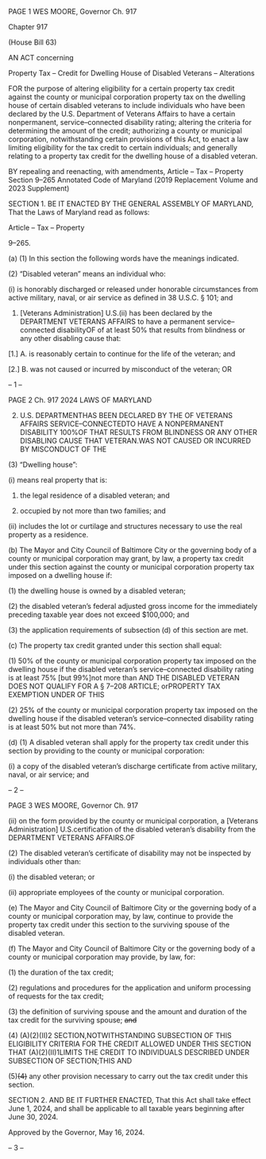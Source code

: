 PAGE 1
WES MOORE, Governor Ch. 917

Chapter 917

(House Bill 63)

AN ACT concerning

Property Tax – Credit for Dwelling House of Disabled Veterans – Alterations

FOR the purpose of altering eligibility for a certain property tax credit against the county
or municipal corporation property tax on the dwelling house of certain disabled
veterans to include individuals who have been declared by the U.S. Department of
Veterans Affairs to have a certain nonpermanent, service–connected disability
rating; altering the criteria for determining the amount of the credit; authorizing a
county or municipal corporation, notwithstanding certain provisions of this Act, to
enact a law limiting eligibility for the tax credit to certain individuals; and generally
relating to a property tax credit for the dwelling house of a disabled veteran.

BY repealing and reenacting, with amendments,
Article – Tax – Property
Section 9–265
Annotated Code of Maryland
(2019 Replacement Volume and 2023 Supplement)

SECTION 1. BE IT ENACTED BY THE GENERAL ASSEMBLY OF MARYLAND,
That the Laws of Maryland read as follows:

Article – Tax – Property

9–265.

(a) (1) In this section the following words have the meanings indicated.

(2) “Disabled veteran” means an individual who:

(i) is honorably discharged or released under honorable
circumstances from active military, naval, or air service as defined in 38 U.S.C. § 101; and

1. [Veterans Administration] U.S.(ii) has been declared by the
DEPARTMENT VETERANS AFFAIRS to have a permanent service–connected disabilityOF
of at least 50% that results from blindness or any other disabling cause that:

[1.] A. is reasonably certain to continue for the life of the
veteran; and

[2.] B. was not caused or incurred by misconduct of the
veteran; OR

– 1 –

PAGE 2
Ch. 917 2024 LAWS OF MARYLAND

2. U.S. DEPARTMENTHAS BEEN DECLARED BY THE OF
VETERANS AFFAIRS SERVICE–CONNECTEDTO HAVE A NONPERMANENT DISABILITY
100%OF THAT RESULTS FROM BLINDNESS OR ANY OTHER DISABLING CAUSE THAT
VETERAN.WAS NOT CAUSED OR INCURRED BY MISCONDUCT OF THE

(3) “Dwelling house”:

(i) means real property that is:

1. the legal residence of a disabled veteran; and

2. occupied by not more than two families; and

(ii) includes the lot or curtilage and structures necessary to use the
real property as a residence.

(b) The Mayor and City Council of Baltimore City or the governing body of a
county or municipal corporation may grant, by law, a property tax credit under this section
against the county or municipal corporation property tax imposed on a dwelling house if:

(1) the dwelling house is owned by a disabled veteran;

(2) the disabled veteran’s federal adjusted gross income for the
immediately preceding taxable year does not exceed $100,000; and

(3) the application requirements of subsection (d) of this section are met.

(c) The property tax credit granted under this section shall equal:

(1) 50% of the county or municipal corporation property tax imposed on the
dwelling house if the disabled veteran’s service–connected disability rating is at least 75%
[but 99%]not more than AND THE DISABLED VETERAN DOES NOT QUALIFY FOR A
§ 7–208 ARTICLE; orPROPERTY TAX EXEMPTION UNDER OF THIS

(2) 25% of the county or municipal corporation property tax imposed on the
dwelling house if the disabled veteran’s service–connected disability rating is at least 50%
but not more than 74%.

(d) (1) A disabled veteran shall apply for the property tax credit under this
section by providing to the county or municipal corporation:

(i) a copy of the disabled veteran’s discharge certificate from active
military, naval, or air service; and

– 2 –

PAGE 3
WES MOORE, Governor Ch. 917

(ii) on the form provided by the county or municipal corporation, a
[Veterans Administration] U.S.certification of the disabled veteran’s disability from the
DEPARTMENT VETERANS AFFAIRS.OF

(2) The disabled veteran’s certificate of disability may not be inspected by
individuals other than:

(i) the disabled veteran; or

(ii) appropriate employees of the county or municipal corporation.

(e) The Mayor and City Council of Baltimore City or the governing body of a
county or municipal corporation may, by law, continue to provide the property tax credit
under this section to the surviving spouse of the disabled veteran.

(f) The Mayor and City Council of Baltimore City or the governing body of a
county or municipal corporation may provide, by law, for:

(1) the duration of the tax credit;

(2) regulations and procedures for the application and uniform processing
of requests for the tax credit;

(3) the definition of surviving spouse and the amount and duration of the
tax credit for the surviving spouse; ~~and~~

(4) (A)(2)(II)2 SECTION,NOTWITHSTANDING SUBSECTION OF THIS
ELIGIBILITY CRITERIA FOR THE CREDIT ALLOWED UNDER THIS SECTION THAT
(A)(2)(II)1LIMITS THE CREDIT TO INDIVIDUALS DESCRIBED UNDER SUBSECTION OF
SECTION;THIS AND

(5)~~(4)~~ any other provision necessary to carry out the tax credit under
this section.

SECTION 2. AND BE IT FURTHER ENACTED, That this Act shall take effect June
1, 2024, and shall be applicable to all taxable years beginning after June 30, 2024.

Approved by the Governor, May 16, 2024.

– 3 –